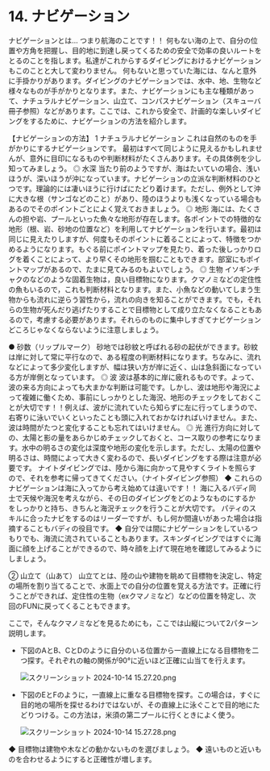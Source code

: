 # 14. ナビゲーション

ナビゲーションとは…
つまり航海のことです！！
何もない海の上で、自分の位置や方角を把握し、目的地に到達し戻ってくるための安全で効率の良いルートをとるのことを指します。私達がこれからするダイビングにおけるナビゲーションもこのことと大して変わりません。
何もないと思っていた海には、なんと意外に手掛かりがあります。ダイビングのナビゲーションでは、水中、地、生物など様々なものが手がかりとなります。また、ナビゲーションにも主な種類があって、ナチュラルナビゲーション、山立て、コンパスナビゲーション（スキューバ冊子参照）などがあります。ここでは、これから安全で、計画的な楽しいダイビングをするために、ナビゲーションの方法を紹介します。

【ナビゲーションの方法】
1 ナチュラルナビゲーション
これは自然のものを手がかりにするナビゲーションです。
最初はすべて同じように見えるかもしれませんが、意外に目印になるものや判断材料がたくさんあります。その具体例を少し知ってみましょう。
◎ 水深
当たり前のようですが、海はたいていの場合、浅いほうが、深いほうが沖になっています。ナビゲーションの立派な判断材料のひとつです。理論的には凄いほうに行けばにたどり着けます。ただし、例外として沖に大きな根（サンゴなどのこと）があり、陸のほうよりも浅くなっている場合もあるのでそのポイントごとによく覚えておきましょう。
◎ 地形
海には、たくさんの担や岩、プールといった魚々な地形が存在します。各ポイントでの特徴的な地形（根、岩、砂地の位置など）を利用してナビゲーションを行います。最初は同じに見えたりしますが、何度もそのポイントに着ることによって、特徴をつかめるようになります。もぐる前にポイントマップを見たり、着った後しっかりログを着くことによって、より早くその地形を掴むこともできます。部室にもポイントマップがあるので、たまに見てみるのもよいでしょう。
◎ 生物
イソギンチャクのなどのような固着生物は，良い目標物になります。クマノミなどの定住性の魚もいるので，これも判断材料となります。また、小魚などの動いてしまう生物からも流れに逆らう習性から，流れの向きを知ることができます。でも，それらの生物が死んだり逃げたりすることで目標物として成り立たなくなることもあるので，考慮する必要があります。それらのものに集中しすぎてナビゲーションどころじゃなくならないように注意しましょう。

● 砂数（リップルマーク）
砂地では砂紋と呼ばれる砂の起伏ができます。砂紋は岸に対して常に平行なので、ある程度の判断材料になります。ちなみに、流れなどによって多少変化しますが、幅は狭い方が岸に近く、山は急斜面になっている方が岸側となっています。
◎ 波
波は基本的に岸に疲れるものです。よって、波の来る方向によっても大まかな判断は可能です。しかし、波は地形や海況によって複雑に働くため、事前にしっかりとした海況、地形のチェックをしておくことが大切です！！例えば、波がに流れていたら知らずに左に行ってしまうので、右寄りに泳いでいくといったことも頭に入れておかなければいけません。また、波は時間がたつと変化することも忘れてはいけません。
◎ 光
進行方向に対しての、太陽と影の量をあらかじめチェックしておくと、コース取りの参考になります。水中の明るさの変化は深度や地形の変化を示します。ただし、太陽の位置や明るさは、時間によって大きく変わるので、長いダイビングをする際は注意が必要です。
ナイトダイビングでは、陸から海に向かって見やすくライトを照らすので、それを参考に帰ってきてください。（ナイトダイビング参照）
◆ これらのナビゲーションは海に入ってから考え始めては違いです！！
海に入るバディ同士で天候や海況を考えながら、その日のダイビングをどのようなものにするかをしっかりと持ち、きちんと海況チェックを行うことが大切です。
パティのスキルに合ったナビをするのはリーダーですが、もし何か間違いがあった場合は指摘することもバディの役目です。
◆ 自分では間にナビゲーションをしているつもりでも、海流に流されていることもあります。スキンダイビングではすぐに海面に顔を上げることができるので、時々顔を上げて現在地を確認してみるようにしましょう。

② 山立て（山あて）
山立てとは、陸の山や建物を眺めて目標物を決定し、特定の場所を割り当てることで、水面上での自分の位置を覚える方法です。正確に行うことができれば、定住性の生物（exクマノミなど）などの位置を特定し、次回のFUNに戻ってくることもできます。

ここで，そんなクマノミなどを見るためにも，ここでは山縦について2パターン説明します。

- 下図のAとB、CとDのように自分のいる位置から一直線上になる目標物を二つ探す。それぞれの軸の関係が90°に近いほど正確に山当てを行えます。
    
    ![スクリーンショット 2024-10-14 15.27.20.png](14%20%E3%83%8A%E3%83%92%E3%82%99%E3%82%B1%E3%82%99%E3%83%BC%E3%82%B7%E3%83%A7%E3%83%B3%20a048cf6d050644d0849400f4ef53da62/%25E3%2582%25B9%25E3%2582%25AF%25E3%2583%25AA%25E3%2583%25BC%25E3%2583%25B3%25E3%2582%25B7%25E3%2583%25A7%25E3%2583%2583%25E3%2583%2588_2024-10-14_15.27.20.png)
    

- 下図のEとFのように，一直線上に重なる目標物を探す。この場合は，すぐに目的地の場所を探せるわけではないが、その直線上に泳ぐことで目的地にたどりつける。この方法は，米須の第二プールに行くときによく使う。
    
    ![スクリーンショット 2024-10-14 15.27.28.png](14%20%E3%83%8A%E3%83%92%E3%82%99%E3%82%B1%E3%82%99%E3%83%BC%E3%82%B7%E3%83%A7%E3%83%B3%20a048cf6d050644d0849400f4ef53da62/%25E3%2582%25B9%25E3%2582%25AF%25E3%2583%25AA%25E3%2583%25BC%25E3%2583%25B3%25E3%2582%25B7%25E3%2583%25A7%25E3%2583%2583%25E3%2583%2588_2024-10-14_15.27.28.png)
    

◆ 目標物は建物や木などの動かないものを選びましょう。
◆ 遠いものと近いものを合わせるようにすると正確性が増します。